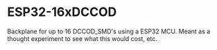 # ESP32-16xDCCOD

Backplane for up to 16 DCCOD_SMD's using a ESP32 MCU.  Meant as a thought 
experiment to see what this would cost, etc.
